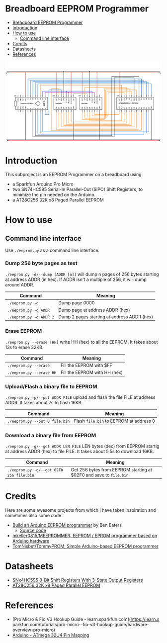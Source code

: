 # Breadboard EEPROM Programmer

- [Breadboard EEPROM Programmer](#breadboard-eeprom-programmer)
- [Introduction](#introduction)
- [How to use](#how-to-use)
  - [Command line interface](#command-line-interface)
- [Credits](#credits)
- [Datasheets](#datasheets)
- [References](#references)

![](../programmer/schematics/EEPROM-Programmer.svg)

# Introduction

This subproject is an EEPROM Programmer on a breadboard using:
- a Sparkfun Arduino Pro Micro
- two SN74HC595 Serial-In Parallel-Out (SIPO) Shift Registers, to minimize the pin needed on the Arduino.
- a AT28C256 32K x8 Paged Parallel EEPROM
# How to use

## Command line interface

Use `./eeprom.py` as a command line interface.

### Dump 256 byte pages as text

`./eeprom.py -d/--dump [ADDR [n]]` will dump n pages of 256 bytes starting at address ADDR (in hex). If ADDR isn't a multiple of 256, it will dump around ADDR.

| Command                 | Meaning                                     |
| ----------------------- | ------------------------------------------- |
| `./eeprom.py -d`        | Dump page 0000                              |
| `./eeprom.py -d ADDR`   | Dump page at address ADDR (hex)             |
| `./eeprom.py -d ADDR 2` | Dump 2 pages starting at address ADDR (hex) |

### Erase EEPROM

`./eeprom.py --erase [HH]` write HH (hex) to all the EEPROM. It takes about 13s to erase 32KB.

| Command                  | Meaning                       |
| ------------------------ | ----------------------------- |
| `./eeprom.py --erase`    | Fill the EEPROM with $FF      |
| `./eeprom.py --erase HH` | Fill the EEPROM with HH (hex) |

### Upload/Flash a binary file to EEPROM

`./eeprom.py -p/--put ADDR FILE` upload and flash the file FILE at address ADDR. It takes about 7s to flash 16KB.

| Command                        | Meaning                                 |
| ------------------------------ | --------------------------------------- |
| `./eeprom.py --put 0 file.bin` | Flash `file.bin` to EEPROM at address 0 |

### Download a binary file from EEPROM

`./eeprom.py -g/--get ADDR LEN FILE` LEN bytes (dec) from EEPROM startig at address ADDR (hex) to file FILE. It takes about 5.5s to download 16KB.

| Command                                  | Meaning                                                            |
| ---------------------------------------- | ------------------------------------------------------------------ |
| `./eeprom.py -g/--get 02F0 256 file.bin` | Get 256 bytes from EEPROM starting at $02F0 and save to `file.bin` |

# Credits

Here are some awesome projects from which I have taken inspiration and sometimes also some code:

- [Build an Arduino EEPROM programmer](https://www.youtube.com/watch?v=K88pgWhEb1M) by Ben Eaters
  - [Source code](https://github.com/beneater/eeprom-programmer#arduino-eeprom-programmer)
- [mkeller0815/MEEPROMMER: EEPROM / EPROM programmer based on Arduino hardware](https://github.com/mkeller0815/MEEPROMMER/)
- [TomNisbet/TommyPROM: Simple Arduino-based EEPROM programmer](https://github.com/TomNisbet/TommyPROM)

# Datasheets

- [SNx4HC595 8-Bit Shift Registers With 3-State Output Registers](../datasheets/SN74HC595.pdf)
- [AT28C256 32K x8 Paged Parallel EEPROM](../datasheets/AT28C256.pdf)

# References

- [Pro Micro & Fio V3 Hookup Guide - learn.sparkfun.com](https://learn.s  parkfun.com/tutorials/pro-micro--fio-v3-hookup-guide/hardware-overview-pro-micro)
- [Arduino - ATmega 32U4 Pin Mapping](https://www.arduino.cc/en/Hacking/PinMapping32u4)
